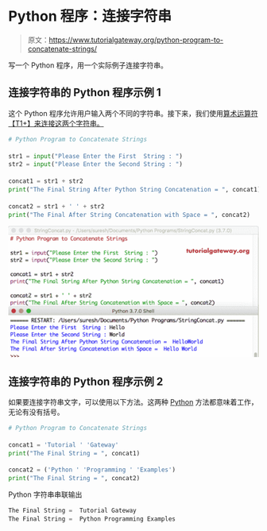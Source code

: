 # Python 程序：连接字符串

> 原文：<https://www.tutorialgateway.org/python-program-to-concatenate-strings/>

写一个 Python 程序，用一个实际例子连接字符串。

## 连接字符串的 Python 程序示例 1

这个 Python 程序允许用户输入两个不同的字符串。接下来，我们使用[算术运算符【T1+】来连接这两个字符串。](https://www.tutorialgateway.org/python-arithmetic-operators/)

```py
# Python Program to Concatenate Strings

str1 = input("Please Enter the First  String : ")
str2 = input("Please Enter the Second String : ")

concat1 = str1 + str2
print("The Final String After Python String Concatenation = ", concat1)

concat2 = str1 + ' ' + str2
print("The Final After String Concatenation with Space = ", concat2)
```

![Python Program to Concatenate Strings 1](img/d5131d35d2628f487061e23ac52ba60b.png)

## 连接字符串的 Python 程序示例 2

如果要连接字符串文字，可以使用以下方法。这两种 [Python](https://www.tutorialgateway.org/python-tutorial/) 方法都意味着工作，无论有没有括号。

```py
# Python Program to Concatenate Strings

concat1 = 'Tutorial ' 'Gateway'
print("The Final String = ", concat1)

concat2 = ('Python ' 'Programming ' 'Examples')
print("The Final String = ", concat2)
```

Python 字符串串联输出

```py
The Final String =  Tutorial Gateway
The Final String =  Python Programming Examples
```